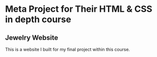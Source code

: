 <h1>Meta Project for Their HTML & CSS in depth course</h1>

<h2>Jewelry Website</h2>

<p> This is a website I built for my final project within this course.</p>
